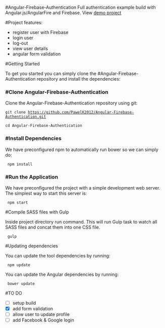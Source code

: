 #Angular-Firebase-Authentication
Full authentication example build with Angular.js/AngularFire and Firebase. View <a href="http://pawelkaim.com/d/angular-firebase-auth/app/#/authentication">demo project</a>

#Project features: 

- register user with Firebase
- login user
- log-out
- view user details
- angular form validation

#Getting Started

To get you started you can simply clone the #Angular-Firebase-Authentication repository and install the dependencies:

<h3>#Clone Angular-Firebase-Authentication</h3>

Clone the Angular-Firebase-Authentication repository using git:

 <code>git clone https://github.com/PawelK2012/Angular-Firebase-Authentication.git  </code>

 <code>cd Angular-Firebase-Authentication  </code>

<h3>#Install Dependencies</h3>
We have preconfigured npm to automatically run bower so we can simply do:

 <code> npm install </code>

<h3>#Run the Application</h3>

We have preconfigured the project with a simple development web server. The simplest way to start this server is:

 <code> npm start  </code>

#Compile SASS files with Gulp

Inside project directory run command. This will run Gulp task to watch all SASS files and concat them into one CSS file.

 <code> gulp </code>

#Updating dependencies

You can update the tool dependencies by running:

 <code> npm update  </code>

You can update the Angular dependencies by running:

 <code> bower update  </code>


#TO DO

- [ ] setup build
- [x] add form validation 
- [ ] allow user to update profile
- [ ] add Facebook & Google login